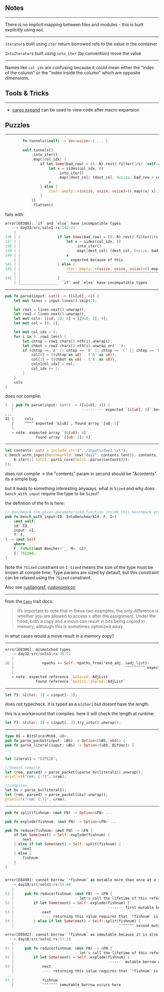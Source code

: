 ##  Notes
---

There is no implicit mapping between files and modules - this is built explicitly using `mod`.

---

`Iterator`s built using `iter` return borrowed refs to the value in the container
 
`IntoIterator`s built using `into_iter` (by convention) move the value

---

Names like `col_idx` are confusing because it could mean either the "index of the column" or the "index inside the column" which are opposite dimensions.

## Tools & Tricks
---

- [cargo expand](https://github.com/dtolnay/cargo-expand) can be used to view code after macro expansion

## Puzzles


___
```rust
        fn tunnels(&self) -> Vec<usize> { ... }
        ...
        self.tunnels()
            .into_iter()
            .map(|col_idx| {
                if let Some(bad_row) = (0..N).rev().filter(|ri| !self.correct_pos(col_idx, *ri)).next() {
                    let x = sides(col_idx, 0)
                        .into_iter()
                        .map(|dest_col| (dest_col, 0usize, bad_row + col_idx - dest_col));
                    x
                } else {
                    iter::empty::<(usize, usize, usize)>().map(|x| x).into_iter()
                }
            })
            .flatten()
```

fails with:
```rust
error[E0308]: `if` and `else` have incompatible types
   --> day23/src/soln1.rs:142:21
    |
136 | /                 if let Some(bad_row) = (0..N).rev().filter(|ri| !self.correct_pos(col_idx, *ri)).next() {
137 | |                     let x = sides(col_idx, 0)
138 | |                         .into_iter()
139 | |                         .map(|dest_col| (dest_col, 0usize, bad_row + col_idx - dest_col));
140 | |                     x
    | |                     - expected because of this
141 | |                 } else {
142 | |                     iter::empty::<(usize, usize, usize)>().map(|x| x).into_iter()
    | |                     ^^^^^^^^^^^^^^^^^^^^^^^^^^^^^^^^^^^^^^^^^^^^^^^^^^^^^^^^^^^^^ expected struct `std::vec::IntoIter`, found struct `std::iter::Empty`
143 | |                 }
    | |_________________- `if` and `else` have incompatible types
```

----

```rust
pub fn parse(input: &str) -> ([&[u8]; 4]) {
    let mut lines = input.lines().skip(2);

    let row1 = lines.next().unwrap();
    let row2 = lines.next().unwrap();
    let mut cols: [[u8; 2]; 4] = [[0u8; 2]; 4];
    let mut col = [0; 2];

    let mut col_idx = 0;
    for i in 0..row1.len() {
        let chtop = row1.chars().nth(i).unwrap();
        let chbot = row2.chars().nth(i).unwrap_or(' ');
        if (chtop == 'A' || chtop == 'B' || chtop == 'C' || chtop == 'D') {
            col[0] = ((chtop as u8) - ('A' as u8));
            col[1] = ((chbot as u8) - ('A' as u8));
            cols[col_idx] = col;
            col_idx += 1;
        }
    }
    cols
}
``` 

does not compile:

```rust
3  | pub fn parse(input: &str) -> ([&[u8]; 4]) {
   |                               ---------- expected `[&[u8]; 4]` because of return type
...
22 |     cols
   |     ^^^^ expected `&[u8]`, found array `[u8; 2]`
   |
   = note: expected array `[&[u8]; 4]`
              found array `[[u8; 2]; 4]`
```              

----
```rust
let contents: &str = include_str!("../inputs/day2.txt");
c.bench_with_input(BenchmarkId::new("day2", contents.len()), contents, |b, c| {
    b.iter(|| Soln1::part1_core(Soln1::parse(contents)));
});
```

does not compile -> the "contents" param in second should be "&contents". its a simple bug. 

but it leads to something interesting anyways. what is `Sized` and why does `bench_with_input` require the type to be `Sized`?

the defintion of the fn is here:

```rust
// Benchmark the given parameterized function inside this benchmark group.
pub fn bench_with_input<ID: IntoBenchmarkId, F, I>(
    &mut self,
    id: ID,
    input: &I,
    f: F,
) -> &mut Self
    where
    F: FnMut(&mut Bencher<'_, M>, &I),
    I: ?Sized,
{
```

Note the `?Sized` constraint on `I`. `Sized` means the size of the type must be known at compile time. Type params are sized by default, but this constraint can be relaxed using the `?Sized` constraint. 

Also see [rustlangref](https://doc.rust-lang.org/reference/special-types-and-traits.html?highlight=Sized#sized), [rustonomicon](https://doc.rust-lang.org/nomicon/exotic-sizes.html?highlight=Sized#zero-sized-types-zsts)

-----

from the [`Copy`](https://doc.rust-lang.org/std/marker/trait.Copy.html) trait docs:   

> It’s important to note that in these two examples, the only difference is whether you are allowed to access x after the assignment. Under the hood, both a copy and a move can result in bits being copied in memory, although this is sometimes optimized away.

in what cases would a move result in a memory copy?

-------

```rust
error[E0308]: mismatched types
  --> day12/src/soln1.rs:36:51
   |
36 |             npaths += Self::npaths_from(*end_adj, &adj_list);
   |                                                   ^^^^^^^^^ expected struct `shared::AdjList`, found struct `soln1::shared::AdjList`
   |
   = note: expected reference `&shared::AdjList`
              found reference `&soln1::shared::AdjList`
```

----

```rust
let f3: &[char; 3] = &input[..3];
```

does not typecheck. it is typed as a `&[char]` but doesnt have the length.

this is a workaround that compiles. here it will check the length at runtime:

```rust
let f3: &[char; 3] = &input[..3].try_into().unwrap();
```

----


```rust
type BS = BitSlice<Msb0, u8>;
pub fn parse_packet(input: &BS) -> Option<(&BS, u64)> {
pub fn parse_literal(input: &BS) -> Option<(&BS, BitVec)> {
...

let literal1 = "D2FE28";

//doesnt compile
let (rem, parsed) = parse_packet(&parse_bv(literal1)).unwrap();
println!("rem: {:?}", &rem); 

//compiles
let bv = parse_bv(literal1);
let (rem, parsed) = parse_packet(&bv).unwrap();
println!("rem: {:?}", &rem); 
```


----

```rust
pub fn split(fishnum: &mut FN) -> Option<&FN> ...

pub fn explode(fishnum: &mut FN) -> Option<&FN> ...

pub fn reduce(fishnum: &mut FN) -> &FN {
    if let Some(next) = Self::explode(fishnum) {
        next
    } else if let Some(next) = Self::split(fishnum) {
        next
    } else {
        fishnum
    }
}


error[E0499]: cannot borrow `*fishnum` as mutable more than once at a time
  --> day18/src/soln1.rs:54:48
   |
51 |     pub fn reduce(fishnum: &mut FN) -> &FN {
   |                            - let's call the lifetime of this reference `'1`
52 |         if let Some(next) = Self::explode(fishnum) {
   |                                           ------- first mutable borrow occurs here
53 |             next
   |             ---- returning this value requires that `*fishnum` is borrowed for `'1`
54 |         } else if let Some(next) = Self::split(fishnum) {
   |                                                ^^^^^^^ second mutable borrow occurs here

error[E0502]: cannot borrow `*fishnum` as immutable because it is also borrowed as mutable
  --> day18/src/soln1.rs:57:13
   |
51 |     pub fn reduce(fishnum: &mut FN) -> &FN {
   |                            - let's call the lifetime of this reference `'1`
52 |         if let Some(next) = Self::explode(fishnum) {
   |                                           ------- mutable borrow occurs here
53 |             next
   |             ---- returning this value requires that `*fishnum` is borrowed for `'1`
...
57 |             fishnum
   |             ^^^^^^^ immutable borrow occurs here
```

